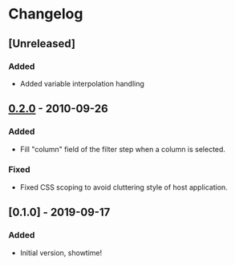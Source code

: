# Changelog

## [Unreleased]

### Added

- Added variable interpolation handling

## [0.2.0] - 2010-09-26

### Added

- Fill "column" field of the filter step when a column is selected.

### Fixed

- Fixed CSS scoping to avoid cluttering style of host application.

## [0.1.0] - 2019-09-17

### Added

- Initial version, showtime!

[0.2.0]: https://github.com/ToucanToco/vue-query-builder/releases/tag/v0.2.0
